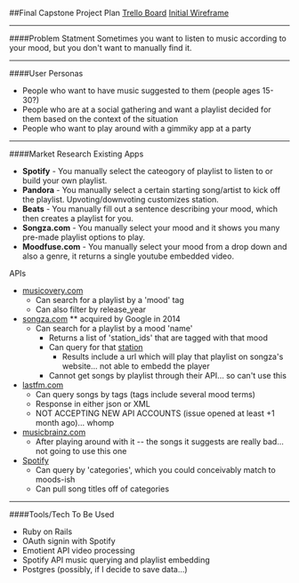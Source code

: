 ##Final Capstone Project Plan
[Trello Board](https://trello.com/b/qtN8AnOF/capstone)
[Initial Wireframe](https://trello-attachments.s3.amazonaws.com/56156844a57f2a35b9d3b2bc/3264x2448/45eef7e40786c7defad6025d77c8b24a/capstone_userflow_all.JPG)

---
####Problem Statment
Sometimes you want to listen to music according to your mood, but you don't want to manually find it.

---
####User Personas
  - People who want to have music suggested to them (people ages 15-30?)
  - People who are at a social gathering and want a playlist decided for them based on the context of the situation
  - People who want to play around with a gimmiky app at a party

---
####Market Research 
Existing Apps 
  - **Spotify** - You manually select the cateogory of playlist to listen to or build your own playlist.    
  - **Pandora** - You manually select a certain starting song/artist to kick off the playlist. Upvoting/downvoting customizes station.  
  - **Beats** - You manually fill out a sentence describing your mood, which then creates a playlist for you.  
  - **Songza.com** - You manually select your mood and it shows you many pre-made playlist options to play.  
  - **Moodfuse.com** - You manually select your mood from a drop down and also a genre, it returns a single youtube embedded video.  

APIs  
  - [musicovery.com](http://musicovery.com/api/V2/doc/documentation.php#playlist_tag)
    - Can search for a playlist by a 'mood' tag
    - Can also filter by release_year
  - [songza.com](http://tsenior.com/2014-05-09-songza-unofficial-api-documentation/) ** acquired by Google in 2014
    - Can search for a playlist by a mood 'name'
      - Returns a list of 'station_ids' that are tagged with that mood
      - Can query for that [station](http://songza.com/api/1/station/1399111)
        - Results include a url which will play that playlist on songza's website... not able to embedd the player
      - Cannot get songs by playlist through their API... so can't use this
  - [lastfm.com](http://www.last.fm/api/rest)
    - Can query songs by tags (tags include several mood terms)
    - Response in either json or XML
    - NOT ACCEPTING NEW API ACCOUNTS (issue opened at least +1 month ago)... whomp
  - [musicbrainz.com](https://musicbrainz.org/doc/Developer_Resources)
    - After playing around with it -- the songs it suggests are really bad... not going to use this one
  - [Spotify](https://developer.spotify.com/web-api/get-categorys-playlists/)
    - Can query by 'categories', which you could conceivably match to moods-ish
    - Can pull song titles off of categories
---
####Tools/Tech To Be Used

  - Ruby on Rails
  - OAuth signin with Spotify
  - Emotient API video processing
  - Spotify API music querying and playlist embedding
  - Postgres (possibly, if I decide to save data...)
